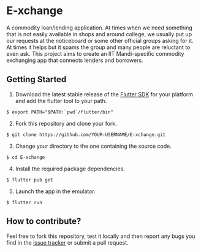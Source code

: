 # E-xchange

A commodity loan/lending application. At times when we need something that is not easily available in shops and around college, we usually put up our requests at the noticeboard or some other official groups asking for it. At times it helps but it spams the group and many people are reluctant to even ask. This project aims to create an IIT Mandi-specific commodity exchanging app that connects lenders and borrowers.

## Getting Started

1. Download the latest stable release of the [Flutter SDK](https://flutter.dev/docs/development/tools/sdk/releases) for your platform and add the flutter tool to your path.
```console
$ export PATH="$PATH:`pwd`/flutter/bin"
```

2. Fork this repository and clone your fork.
```console
$ git clone https://github.com/YOUR-USERNAME/E-xchange.git
```

3. Change your directory to the one containing the source code.
```console
$ cd E-xchange
```

4. Install the required package dependencies.
```console
$ flutter pub get
```

5. Launch the app in the emulator.
```console
$ flutter run
```

## How to contribute?

Feel free to fork this repository, test it locally and then report any bugs you find in the [issue tracker](https://github.com/KamandPrompt/E-xchange/issues) or submit a pull request.
